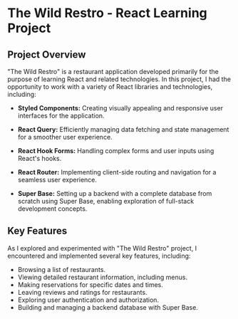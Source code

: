 # The Wild Restro - React Learning Project

## Project Overview

"The Wild Restro" is a restaurant application developed primarily for the purpose of learning React and related technologies. In this project, I had the opportunity to work with a variety of React libraries and technologies, including:

- **Styled Components:** Creating visually appealing and responsive user interfaces for the application.

- **React Query:** Efficiently managing data fetching and state management for a smoother user experience.

- **React Hook Forms:** Handling complex forms and user inputs using React's hooks.

- **React Router:** Implementing client-side routing and navigation for a seamless user experience.

- **Super Base:** Setting up a backend with a complete database from scratch using Super Base, enabling exploration of full-stack development concepts.

## Key Features

As I explored and experimented with "The Wild Restro" project, I encountered and implemented several key features, including:

- Browsing a list of restaurants.
- Viewing detailed restaurant information, including menus.
- Making reservations for specific dates and times.
- Leaving reviews and ratings for restaurants.
- Exploring user authentication and authorization.
- Building and managing a backend database with Super Base.


